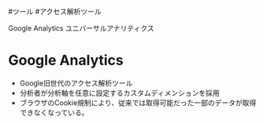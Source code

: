 #ツール #アクセス解析ツール 

Google Analytics ユニバーサルアナリティクス 

# Google Analytics 

- Google旧世代のアクセス解析ツール
- 分析者が分析軸を任意に設定するカスタムディメンションを採用
- ブラウザのCookie規制により、従来では取得可能だった一部のデータが取得できなくなっている。